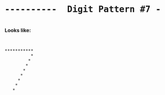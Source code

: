 
<pre><h1 align="center">----------  Digit Pattern #7 ----------</h1></pre>


### Looks like:

<pre>
   
   
***********
          *
         * 
        *  
       *   
      *    
     *     
    *      
   *       

           
                 
                 
</pre>
